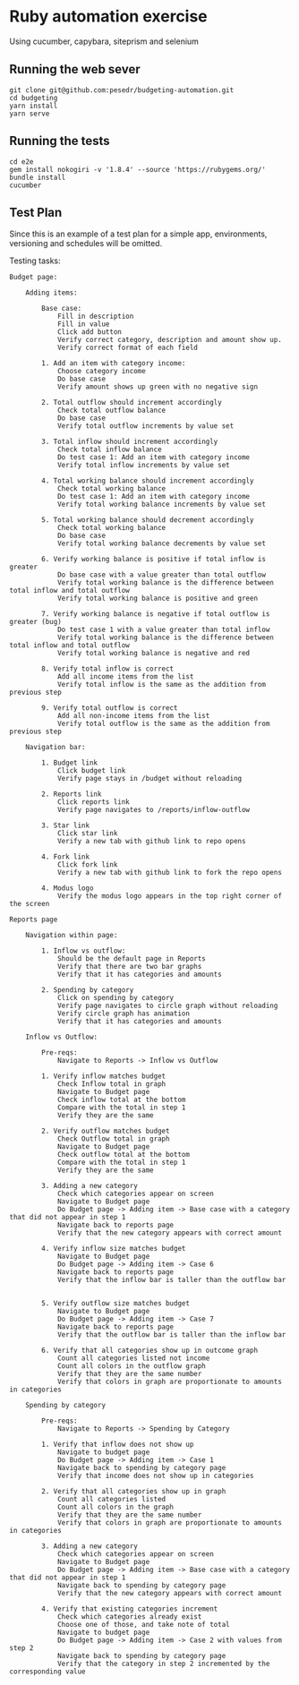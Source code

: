 # Ruby automation exercise
Using cucumber, capybara, siteprism and selenium

## Running the web sever
```shell
git clone git@github.com:pesedr/budgeting-automation.git
cd budgeting
yarn install
yarn serve
```

## Running the tests
```shell
cd e2e
gem install nokogiri -v '1.8.4' --source 'https://rubygems.org/'
bundle install
cucumber
```

## Test Plan

Since this is an example of a test plan for a simple app, environments, versioning and schedules will be omitted. 

Testing tasks:

    Budget page:
        
        Adding items: 

            Base case:
                Fill in description
                Fill in value
                Click add button
                Verify correct category, description and amount show up. 
                Verify correct format of each field

            1. Add an item with category income: 
                Choose category income
                Do base case
                Verify amount shows up green with no negative sign

            2. Total outflow should increment accordingly
                Check total outflow balance
                Do base case
                Verify total outflow increments by value set

            3. Total inflow should increment accordingly
                Check total inflow balance
                Do test case 1: Add an item with category income
                Verify total inflow increments by value set

            4. Total working balance should increment accordingly
                Check total working balance
                Do test case 1: Add an item with category income
                Verify total working balance increments by value set

            5. Total working balance should decrement accordingly
                Check total working balance
                Do base case
                Verify total working balance decrements by value set

            6. Verify working balance is positive if total inflow is greater
                Do base case with a value greater than total outflow
                Verify total working balance is the difference between total inflow and total outflow
                Verify total working balance is positive and green

            7. Verify working balance is negative if total outflow is greater (bug)
                Do test case 1 with a value greater than total inflow
                Verify total working balance is the difference between total inflow and total outflow
                Verify total working balance is negative and red

            8. Verify total inflow is correct
                Add all income items from the list
                Verify total inflow is the same as the addition from previous step

            9. Verify total outflow is correct
                Add all non-income items from the list
                Verify total outflow is the same as the addition from previous step

        Navigation bar:
            
            1. Budget link
                Click budget link
                Verify page stays in /budget without reloading
            
            2. Reports link
                Click reports link
                Verify page navigates to /reports/inflow-outflow
            
            3. Star link
                Click star link
                Verify a new tab with github link to repo opens
            
            4. Fork link
                Click fork link
                Verify a new tab with github link to fork the repo opens
            
            4. Modus logo
                Verify the modus logo appears in the top right corner of the screen
            
    Reports page

        Navigation within page:

            1. Inflow vs outflow: 
                Should be the default page in Reports
                Verify that there are two bar graphs
                Verify that it has categories and amounts

            2. Spending by category
                Click on spending by category
                Verify page navigates to circle graph without reloading
                Verify circle graph has animation
                Verify that it has categories and amounts

        Inflow vs Outflow:

            Pre-reqs: 
                Navigate to Reports -> Inflow vs Outflow

            1. Verify inflow matches budget
                Check Inflow total in graph
                Navigate to Budget page
                Check inflow total at the bottom
                Compare with the total in step 1
                Verify they are the same

            2. Verify outflow matches budget
                Check Outflow total in graph
                Navigate to Budget page
                Check outflow total at the bottom
                Compare with the total in step 1
                Verify they are the same

            3. Adding a new category
                Check which categories appear on screen
                Navigate to Budget page
                Do Budget page -> Adding item -> Base case with a category that did not appear in step 1
                Navigate back to reports page
                Verify that the new category appears with correct amount

            4. Verify inflow size matches budget
                Navigate to Budget page
                Do Budget page -> Adding item -> Case 6
                Navigate back to reports page
                Verify that the inflow bar is taller than the outflow bar


            5. Verify outflow size matches budget
                Navigate to Budget page
                Do Budget page -> Adding item -> Case 7
                Navigate back to reports page
                Verify that the outflow bar is taller than the inflow bar

            6. Verify that all categories show up in outcome graph
                Count all categories listed not income
                Count all colors in the outflow graph
                Verify that they are the same number
                Verify that colors in graph are proportionate to amounts in categories

        Spending by category

            Pre-reqs: 
                Navigate to Reports -> Spending by Category

            1. Verify that inflow does not show up
                Navigate to budget page
                Do Budget page -> Adding item -> Case 1
                Navigate back to spending by category page
                Verify that income does not show up in categories

            2. Verify that all categories show up in graph
                Count all categories listed
                Count all colors in the graph
                Verify that they are the same number
                Verify that colors in graph are proportionate to amounts in categories

            3. Adding a new category
                Check which categories appear on screen
                Navigate to Budget page
                Do Budget page -> Adding item -> Base case with a category that did not appear in step 1
                Navigate back to spending by category page
                Verify that the new category appears with correct amount

            4. Verify that existing categories increment
                Check which categories already exist
                Choose one of those, and take note of total
                Navigate to budget page
                Do Budget page -> Adding item -> Case 2 with values from step 2
                Navigate back to spending by category page
                Verify that the category in step 2 incremented by the corresponding value

